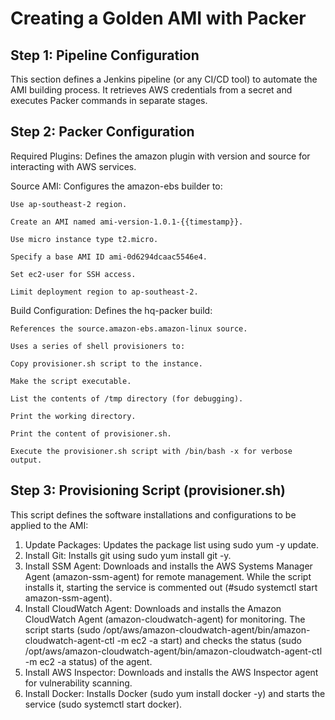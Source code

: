 # Creating a Golden AMI with Packer

## Step 1: Pipeline Configuration 

  This section defines a Jenkins pipeline (or any CI/CD tool) to automate the AMI building process. It retrieves AWS credentials from a secret and executes Packer commands in separate stages.

## Step 2: Packer Configuration

  Required Plugins: Defines the amazon plugin with version and source for interacting with AWS services.

  Source AMI: Configures the amazon-ebs builder to:
  
    Use ap-southeast-2 region.
  
    Create an AMI named ami-version-1.0.1-{{timestamp}}.
  
    Use micro instance type t2.micro.
  
    Specify a base AMI ID ami-0d6294dcaac5546e4.
  
    Set ec2-user for SSH access.
    
    Limit deployment region to ap-southeast-2.

  Build Configuration: Defines the hq-packer build:
    
    References the source.amazon-ebs.amazon-linux source.
    
    Uses a series of shell provisioners to:
    
    Copy provisioner.sh script to the instance.
  
    Make the script executable.
    
    List the contents of /tmp directory (for debugging).
    
    Print the working directory.
    
    Print the content of provisioner.sh.
    
    Execute the provisioner.sh script with /bin/bash -x for verbose output.
  
## Step 3: Provisioning Script (provisioner.sh)

This script defines the software installations and configurations to be applied to the AMI:

  1) Update Packages: Updates the package list using sudo yum -y update.
  2) Install Git: Installs git using sudo yum install git -y.
  3) Install SSM Agent: Downloads and installs the AWS Systems Manager Agent (amazon-ssm-agent) for remote management. While the script installs it, starting the service is commented out (#sudo systemctl start amazon-ssm-agent).
  4) Install CloudWatch Agent: Downloads and installs the Amazon CloudWatch Agent (amazon-cloudwatch-agent) for monitoring. The script starts (sudo /opt/aws/amazon-cloudwatch-agent/bin/amazon-cloudwatch-agent-ctl -m ec2 -a start) and checks the status (sudo /opt/aws/amazon-cloudwatch-agent/bin/amazon-cloudwatch-agent-ctl -m ec2 -a status) of the agent.
  5) Install AWS Inspector: Downloads and installs the AWS Inspector agent for vulnerability scanning.
  6) Install Docker: Installs Docker (sudo yum install docker -y) and starts the service (sudo systemctl start docker).
